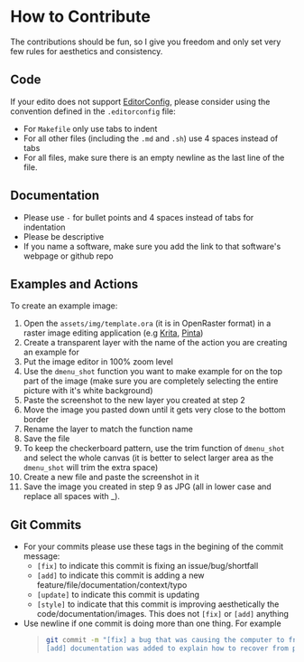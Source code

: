 # How to Contribute

The contributions should be fun, so I give you freedom and only set very few rules for aesthetics and consistency.


## Code

If your edito does not support [EditorConfig](https://editorconfig.org/#pre-installed), please consider using the convention defined in the `.editorconfig` file:
- For `Makefile` only use tabs to indent
- For all other files (including the `.md` and `.sh`) use 4 spaces instead of tabs
- For all files, make sure there is an empty newline as the last line of the file.


## Documentation

- Please use `-` for bullet points and 4 spaces instead of tabs for indentation
- Please be descriptive
- If you name a software, make sure you add the link to that software's webpage or github repo


## Examples and Actions

To create an example image:

1. Open the `assets/img/template.ora` (it is in OpenRaster format) in a raster image editing application (e.g [Krita](https://krita.org/), [Pinta](https://www.pinta-project.com/))
2. Create a transparent layer with the name of the action you are creating an example for
3. Put the image editor in 100% zoom level
4. Use the `dmenu_shot` function you want to make example for on the top part of the image (make sure you are completely selecting the entire picture with it's white background)
5. Paste the screenshot to the new layer you created at step 2
6. Move the image you pasted down until it gets very close to the bottom border
7. Rename the layer to match the function name
8. Save the file
9. To keep the checkerboard pattern, use the trim function of `dmenu_shot` and select the whole canvas (it is better to select larger area as the `dmenu_shot` will trim the extra space)
10. Create a new file and paste the screenshot in it
11. Save the image you created in step 9 as JPG (all in lower case and replace all spaces with _).


## Git Commits

- For your commits please use these tags in the begining of the commit message:
    - `[fix]` to indicate this commit is fixing an issue/bug/shortfall
    - `[add]` to indicate this commit is adding a new feature/file/documentation/context/typo
    - `[update]` to indicate this commit is updating 
    - `[style]` to indicate that this commit is improving aesthetically the code/documentation/images. This does not `[fix]` or `[add]` anything
- Use newline if one commit is doing more than one thing. For example
    > ```sh
    > git commit -m "[fix] a bug that was causing the computer to freeze
    > [add] documentation was added to explain how to recover from possible freeze"
    > ```

